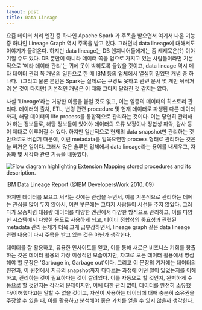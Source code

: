 ```yaml
---
layout: post
title: Data Lineage
---
```


요즘 데이터 처리 엔진 중 하나인 Apache Spark 가 주목을 받으면서 여기서 나온 기능 중 하나인 Lineage Graph 역시 주목을 받고 있다. 그러면서 data lineage에 대해서도 이야기가 들려온다. 하지만 data lineage는 DB 엔지니어들에게는 좀 켸켸묵은(?) 이야기일 수도 있다. DB 뿐만이 아니라 데이터 쪽을 업으로 가지고 있는 사람들이라면 기본적으로 '메타 데이터 관리'는 귀에 못이 박히도록 들었을 것이고, data lineage 역시 메타 데이터 관리 쪽 개념의 일환으로 한 때 IBM 등의 업체에서 열심히 밀었던 개념 중 하나다.  (그리고 물론 본인은 Spark는 실제로는 구경도 못하고 관련 문서 몇 개만 뒤적거려 본 것이 다지만) 기본적인 개념은 이 때와 그다지 달라진 것 같지는 않다.

사실 'Lineage'라는 거창한 이름을 붙일 것도 없고, 이는 일종의 데이터의 히스토리 관리다. 데이터의 출처, ETL, 변경 관련 procedure 및 현재 데이터로 파생된 다른 데이터까지, 해당 데이터의 life process를 통합적으로 관리하는 것이다. 이는 당연히 관리해야 하는 정보들로, 해당 정보들이 있어야 데이터의 오류 보정이나 정합성 파악, 감사 등이 제대로 이루어질 수 있다. 하지만 일반적으로 현재의 data snapshot만 관리하는 것만으로도 버겁기 때문에, 이런 metadata를 일목요연한 process 형태로 관리하는 것은 늘 버거운 일이다. 그래서 많은 솔루션 업체에서 data lineage라는 용어를 내세우고, 자동화 및 시각화 관련 기능을 내놓았다.

![Flow diagram highlighting Extension Mapping stored procedures and its description.](http://www.ibm.com/developerworks/data/library/techarticle/dm-1001datalineageinfosphereworkbench/fixed-lineage-joblineage.jpg)

IBM Data Lineage Report (@IBM DevelopersWork 2010. 09)

하지만 데이터를 모으고 써먹는 것에는 관심을 두면서, 이를 기본적으로 관리하는 데에는 관심을 많이 두지 않아서, 이런 부분에는 그다지 사람들이 시선을 주지 않았다. 그러다가 요즘처럼 대용량 데이터를 다양한 엔진에서 다양한 방식으로 관리하고, 이를 다양한 시스템에서 다양한 용도로 사용하게 되고, 데이터 정합성의 중요성과 관련된 metadata 관리 문제가 더욱 크게 급부상하면서, lineage graph 같은 data lineage 관련 내용이 다시 주목을 받고 있는 것은 아닌가 생각한다.

데이터를 잘 활용하고, 유용한 인사이트를 얻고, 이를 통해 새로운 비즈니스 기회를 창출하는 것은 데이터 활용의 가장 이상적인 모습이지만, 자고로 모든 데이터 활용에서 명심해야 할 문장은 'Garbage in, Garbage out'이다. 그리고 이 문장의 기저에는 데이터의 원천과, 이 원천에서 지금의 snapshot까지 다다르는 과정에 어떤 일이 있었는지를 이해하고, 관리하는 것이 필요하다는 것이 깔려있다. 이를 자동으로 할 것인지, 완벽하게 수동으로 할 것인지는 각각의 문제이지만, 이에 대한 관리 없이, 데이터를 완전히 소유했다/이해했다고는 말할 수 없을 것이고, 자신이 사용하는 데이터에 대해 충분히 소유권을 주장할 수 있을 때, 이를 활용하고 분석해야 좋은 가치를 얻을 수 있지 않을까 생각한다.
